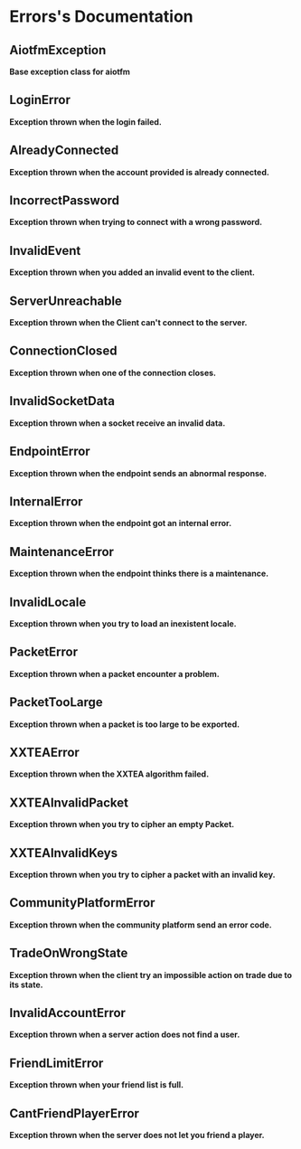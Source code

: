 # Errors's Documentation

## AiotfmException
**Base exception class for aiotfm**

## LoginError
**Exception thrown when the login failed.**

## AlreadyConnected
**Exception thrown when the account provided is already connected.**

## IncorrectPassword
**Exception thrown when trying to connect with a wrong password.**

## InvalidEvent
**Exception thrown when you added an invalid event to the client.**

## ServerUnreachable
**Exception thrown when the Client can't connect to the server.**

## ConnectionClosed
**Exception thrown when one of the connection closes.**

## InvalidSocketData
**Exception thrown when a socket receive an invalid data.**

## EndpointError
**Exception thrown when the endpoint sends an abnormal response.**

## InternalError
**Exception thrown when the endpoint got an internal error.**

## MaintenanceError
**Exception thrown when the endpoint thinks there is a maintenance.**

## InvalidLocale
**Exception thrown when you try to load an inexistent locale.**

## PacketError
**Exception thrown when a packet encounter a problem.**

## PacketTooLarge
**Exception thrown when a packet is too large to be exported.**

## XXTEAError
**Exception thrown when the XXTEA algorithm failed.**

## XXTEAInvalidPacket
**Exception thrown when you try to cipher an empty Packet.**

## XXTEAInvalidKeys
**Exception thrown when you try to cipher a packet with an invalid key.**

## CommunityPlatformError
**Exception thrown when the community platform send an error code.**

## TradeOnWrongState
**Exception thrown when the client try an impossible action on trade due to its state.**

## InvalidAccountError
**Exception thrown when a server action does not find a user.**

## FriendLimitError
**Exception thrown when your friend list is full.**

## CantFriendPlayerError
**Exception thrown when the server does not let you friend a player.**

